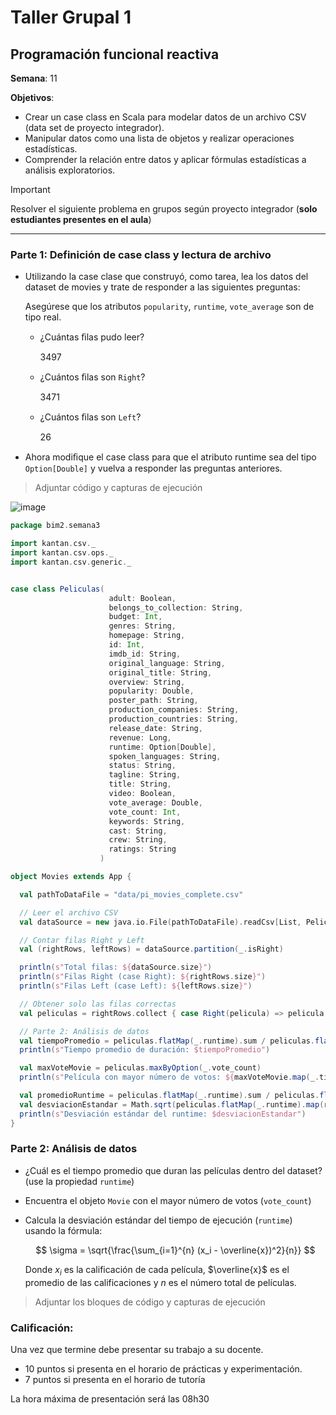 # Taller Grupal  1
## Programación funcional reactiva

**Semana**: 11

**Objetivos**:

- Crear un case class en Scala para modelar datos de un archivo CSV (data set de proyecto integrador).
- Manipular datos como una lista de objetos y realizar operaciones estadísticas.
- Comprender la relación entre datos y aplicar fórmulas estadísticas a análisis exploratorios.

> [!IMPORTANT]
> Resolver el siguiente problema en grupos según proyecto integrador (**solo estudiantes presentes en el aula**)

***



### Parte 1: Definición de case class y lectura de archivo

- Utilizando la case clase que construyó, como tarea, lea los datos del dataset de movies y trate de responder a las siguientes preguntas:

  Asegúrese que los atributos `popularity`, `runtime`, `vote_average` son de tipo real.

  - ¿Cuántas ﬁlas pudo leer?

    3497

  - ¿Cuántos ﬁlas son `Right`?
 
    3471

  - ¿Cuántos ﬁlas son `Left`?

    26
    
- Ahora modiﬁque el case class para que el atributo runtime sea del tipo
`Option[Double]` y vuelva a responder las preguntas anteriores.


> Adjuntar código y capturas de ejecución

![image](https://github.com/user-attachments/assets/609ab0a4-5938-437f-9b15-091797a2e19d)


```scala
package bim2.semana3

import kantan.csv._
import kantan.csv.ops._
import kantan.csv.generic._


case class Peliculas(
                      adult: Boolean,
                      belongs_to_collection: String,
                      budget: Int,
                      genres: String,
                      homepage: String,
                      id: Int,
                      imdb_id: String,
                      original_language: String,
                      original_title: String,
                      overview: String,
                      popularity: Double,
                      poster_path: String,
                      production_companies: String,
                      production_countries: String,
                      release_date: String,
                      revenue: Long,
                      runtime: Option[Double],
                      spoken_languages: String,
                      status: String,
                      tagline: String,
                      title: String,
                      video: Boolean,
                      vote_average: Double,
                      vote_count: Int,
                      keywords: String,
                      cast: String,
                      crew: String,
                      ratings: String
                    )

object Movies extends App {

  val pathToDataFile = "data/pi_movies_complete.csv"

  // Leer el archivo CSV
  val dataSource = new java.io.File(pathToDataFile).readCsv[List, Peliculas](rfc.withHeader.withCellSeparator(';'))

  // Contar filas Right y Left
  val (rightRows, leftRows) = dataSource.partition(_.isRight)

  println(s"Total filas: ${dataSource.size}")
  println(s"Filas Right (case Right): ${rightRows.size}")
  println(s"Filas Left (case Left): ${leftRows.size}")

  // Obtener solo las filas correctas
  val peliculas = rightRows.collect { case Right(pelicula) => pelicula }

  // Parte 2: Análisis de datos
  val tiempoPromedio = peliculas.flatMap(_.runtime).sum / peliculas.flatMap(_.runtime).size
  println(s"Tiempo promedio de duración: $tiempoPromedio")

  val maxVoteMovie = peliculas.maxByOption(_.vote_count)
  println(s"Película con mayor número de votos: ${maxVoteMovie.map(_.title).getOrElse("N/A")}")

  val promedioRuntime = peliculas.flatMap(_.runtime).sum / peliculas.flatMap(_.runtime).size
  val desviacionEstandar = Math.sqrt(peliculas.flatMap(_.runtime).map(rt => Math.pow(rt - promedioRuntime, 2)).sum / peliculas.flatMap(_.runtime).size)
  println(s"Desviación estándar del runtime: $desviacionEstandar")
}

```

### Parte 2: Análisis de datos

- ¿Cuál es el tiempo promedio que duran las películas dentro del dataset? (use la propiedad `runtime`)
- Encuentra el objeto `Movie` con el mayor número de votos (`vote_count`)
- Calcula la desviación estándar del tiempo de ejecución (`runtime`) usando la fórmula:

  $$
  \sigma = \sqrt{\frac{\sum_{i=1}^{n} (x_i - \overline{x})^2}{n}}
  $$

  Donde $x_i$ es la calificación de cada película, $\overline{x}$ es el promedio de las calificaciones y $n$ es el número total de películas.

> Adjuntar los bloques de código y capturas de ejecución

### Calificación:

Una vez que termine debe presentar su trabajo a su docente.

- 10 puntos si presenta en el horario de prácticas y experimentación.
- 7 puntos si presenta en el horario de tutoría

La hora máxima de presentación será las 08h30
